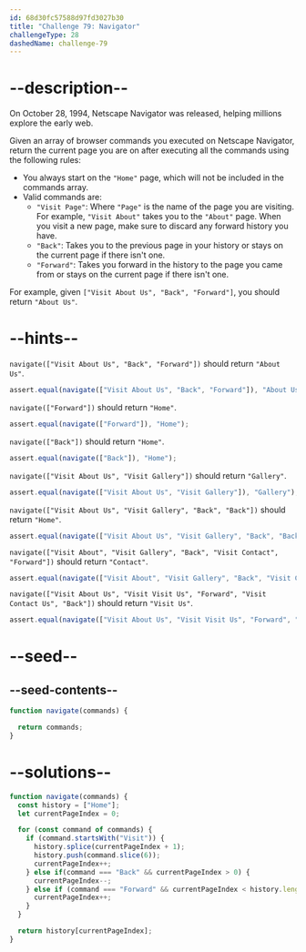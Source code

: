 ```yaml
---
id: 68d30fc57588d97fd3027b30
title: "Challenge 79: Navigator"
challengeType: 28
dashedName: challenge-79
---
```


# --description--

On October 28, 1994, Netscape Navigator was released, helping millions explore the early web.

Given an array of browser commands you executed on Netscape Navigator, return the current page you are on after executing all the commands using the following rules:

- You always start on the `"Home"` page, which will not be included in the commands array.
- Valid commands are:
  - `"Visit Page"`: Where `"Page"` is the name of the page you are visiting. For example, `"Visit About"` takes you to the `"About"` page. When you visit a new page, make sure to discard any forward history you have.
  - `"Back"`: Takes you to the previous page in your history or stays on the current page if there isn't one.
  - `"Forward"`: Takes you forward in the history to the page you came from or stays on the current page if there isn't one.

For example, given `["Visit About Us", "Back", "Forward"]`, you should return `"About Us"`.

# --hints--

`navigate(["Visit About Us", "Back", "Forward"])` should return `"About Us"`.

```js
assert.equal(navigate(["Visit About Us", "Back", "Forward"]), "About Us");
```

`navigate(["Forward"])` should return `"Home"`.

```js
assert.equal(navigate(["Forward"]), "Home");
```

`navigate(["Back"])` should return `"Home"`.

```js
assert.equal(navigate(["Back"]), "Home");
```

`navigate(["Visit About Us", "Visit Gallery"])` should return `"Gallery"`.

```js
assert.equal(navigate(["Visit About Us", "Visit Gallery"]), "Gallery");
```

`navigate(["Visit About Us", "Visit Gallery", "Back", "Back"])` should return `"Home"`.

```js
assert.equal(navigate(["Visit About Us", "Visit Gallery", "Back", "Back"]), "Home");
```

`navigate(["Visit About", "Visit Gallery", "Back", "Visit Contact", "Forward"])` should return `"Contact"`.

```js
assert.equal(navigate(["Visit About", "Visit Gallery", "Back", "Visit Contact", "Forward"]), "Contact");
```

`navigate(["Visit About Us", "Visit Visit Us", "Forward", "Visit Contact Us", "Back"])` should return `"Visit Us"`.

```js
assert.equal(navigate(["Visit About Us", "Visit Visit Us", "Forward", "Visit Contact Us", "Back"]), "Visit Us");
```

# --seed--

## --seed-contents--

```js
function navigate(commands) {

  return commands;
}
```

# --solutions--

```js
function navigate(commands) {
  const history = ["Home"];
  let currentPageIndex = 0;

  for (const command of commands) {
    if (command.startsWith("Visit")) {
      history.splice(currentPageIndex + 1);
      history.push(command.slice(6));
      currentPageIndex++;
    } else if(command === "Back" && currentPageIndex > 0) {
      currentPageIndex--;
    } else if (command === "Forward" && currentPageIndex < history.length - 1) {
      currentPageIndex++;
    }
  }

  return history[currentPageIndex];
}
```
